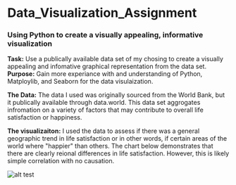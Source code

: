 # Data_Visualization_Assignment
### Using Python to create a visually appealing, informative visualization

**Task:** Use a publically available data set of my chosing to create a visually appealing and infomative graphical representation from the data set.
**Purpose:** Gain more experiance with and understanding of Python, Matploylib, and Seaborn for the data visulaization. 

**The Data:** The data I used was originally sourced from the World Bank, but it publically available through data.world. This data set aggrogates infromation on a variety of factors that may contribute to overall life satisfaction or happiness.

**The visualizaiton:** I used the data to assess if there was a general geographic trend in life satisfaction or in other words, if certain areas of the world where "happier" than others. The chart below demonstrates that there are clearly reional differences in life satisfaction. However, this is likely simple correlation with no causation.

![alt test](https://drive.google.com/file/d/1tUf1M1wZBpjitn_nDHRgtEPTh6z57iOa/view?usp=sharing)
